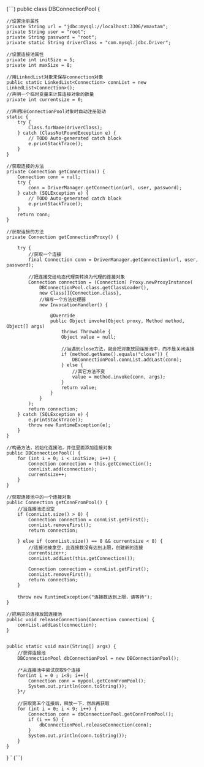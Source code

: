 (```)
public class DBConnectionPool {

    //设置注册属性
    private String url = "jdbc:mysql://localhost:3306/vmaxtam";
    private String user = "root";
    private String password = "root";
    private static String driverClass = "com.mysql.jdbc.Driver";

    //设置连接池属性
    private int initSize = 5;
    private int maxSize = 8;

    //用LinkedList对象来保存connection对象
    public static LinkedList<Connection> connList = new LinkedList<Connection>();
    //声明一个临时变量来计算连接对象的数量
    private int currentsize = 0;

    //声明DBConnectionPool对象时自动注册驱动
    static {
        try {
            Class.forName(driverClass);
        } catch (ClassNotFoundException e) {
            // TODO Auto-generated catch block
            e.printStackTrace();
        }
    }

    //获取连接的方法
    private Connection getConnection() {
        Connection conn = null;
        try {
            conn = DriverManager.getConnection(url, user, password);
        } catch (SQLException e) {
            // TODO Auto-generated catch block
            e.printStackTrace();
        }
        return conn;
    }

    //获取连接的方法
    private Connection getConnectionProxy() {

        try {
            //获取一个连接
            final Connection conn = DriverManager.getConnection(url, user, password);

            //把连接交给动态代理类转换为代理的连接对象
            Connection connection = (Connection) Proxy.newProxyInstance(
                DBConnectionPool.class.getClassLoader(),
                new Class[]{Connection.class},
                //编写一个方法处理器
                new InvocationHandler() {

                    @Override
                    public Object invoke(Object proxy, Method method, Object[] args)
                        throws Throwable {
                        Object value = null;

                        //当遇到close方法，就会把对象放回连接池中，而不是关闭连接
                        if (method.getName().equals("close")) {
                            DBConnectionPool.connList.addLast(conn);
                        } else {
                            //其它方法不变
                            value = method.invoke(conn, args);
                        }
                        return value;
                    }
                }
            );
            return connection;
        } catch (SQLException e) {
            e.printStackTrace();
            throw new RuntimeException(e);
        }
    }

    //构造方法，初始化连接池，并往里面添加连接对象
    public DBConnectionPool() {
        for (int i = 0; i < initSize; i++) {
            Connection connection = this.getConnection();
            connList.add(connection);
            currentsize++;
        }
    }

    //获取连接池中的一个连接对象
    public Connection getConnFromPool() {
        //当连接池还没空
        if (connList.size() > 0) {
            Connection connection = connList.getFirst();
            connList.removeFirst();
            return connection;

        } else if (connList.size() == 0 && currentsize < 8) {
            //连接池被拿空，且连接数没有达到上限，创建新的连接
            currentsize++;
            connList.addLast(this.getConnection());

            Connection connection = connList.getFirst();
            connList.removeFirst();
            return connection;
        }

        throw new RuntimeException("连接数达到上限，请等待");
    }

    //把用完的连接放回连接池
    public void releaseConnection(Connection connection) {
        connList.addLast(connection);
    }


    public static void main(String[] args) {
        //获得连接池
        DBConnectionPool dbConnectionPool = new DBConnectionPool();

        /*从连接池中尝试获取9个连接
        for(int i = 0 ; i<9; i++){
            Connection conn = mypool.getConnFromPool();
            System.out.println(conn.toString());
        }*/

        //获取第五个连接后，释放一下，然后再获取
        for (int i = 0; i < 9; i++) {
            Connection conn = dbConnectionPool.getConnFromPool();
            if (i == 5) {
                dbConnectionPool.releaseConnection(conn);
            }
            System.out.println(conn.toString());
        }
    }

}
`
(```)
